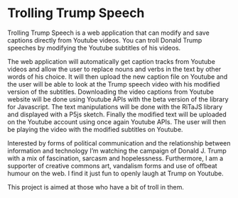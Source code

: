 # Trolling Trump Speech

Trolling Trump Speech is a web application that can modify and save captions directly from Youtube videos. You can troll Donald Trump speeches by modifying the Youtube subtitles of his videos.

The web application will automatically get caption tracks from Youtube videos and allow the user to replace nouns and verbs in the text by other words of his choice. It will then upload the new caption file on Youtube and the user will be able to look at the Trump speech video with his modified version of the subtitles. Downloading the video captions from Youtube website will be done using Youtube APIs with the beta version of the library for Javascript. The text manipulations will be done with the RiTaJS library and displayed with a P5js sketch. Finally the modified text will be uploaded on the Youtube account using once again Youtube APIs. The user will then be playing the video with the modified subtitles on Youtube.

Interested by forms of political communication and the relationship between information and technology I’m watching the campaign of Donald J. Trump with a mix of fascination, sarcasm and hopelessness. Furthermore, I am a supporter of creative commons art, vandalism forms and use of offbeat humour on the web. I find it just fun to openly laugh at Trump on Youtube.

This project is aimed at those who have a bit of troll in them.
